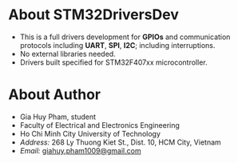 # About STM32DriversDev
- This is a full drivers development for **GPIOs** and communication protocols including **UART**, **SPI**, **I2C**; including interruptions.
- No external libraries needed.
- Drivers built specified for STM32F407xx microcontroller.

# About Author
- Gia Huy Pham, student
- Faculty of Electrical and Electronics Engineering
- Ho Chi Minh City University of Technology
- _Address:_ 268 Ly Thuong Kiet St., Dist. 10, HCM City, Vietnam
- _Email:_ giahuy.pham1009@gmail.com
